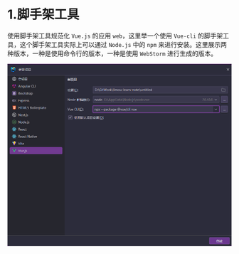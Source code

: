 # 1.脚手架工具

使用脚手架工具规范化 `Vue.js` 的应用 `web`，这里举一个使用 `Vue-cli` 的脚手架工具，这个脚手架工具实际上可以通过 `Node.js` 中的 `npm` 来进行安装。这里展示两种版本，一种是使用命令行的版本，一种是使用 `WebStorm` 进行生成的版本。

![image-20240801161153412](./assets/image-20240801161153412.png)